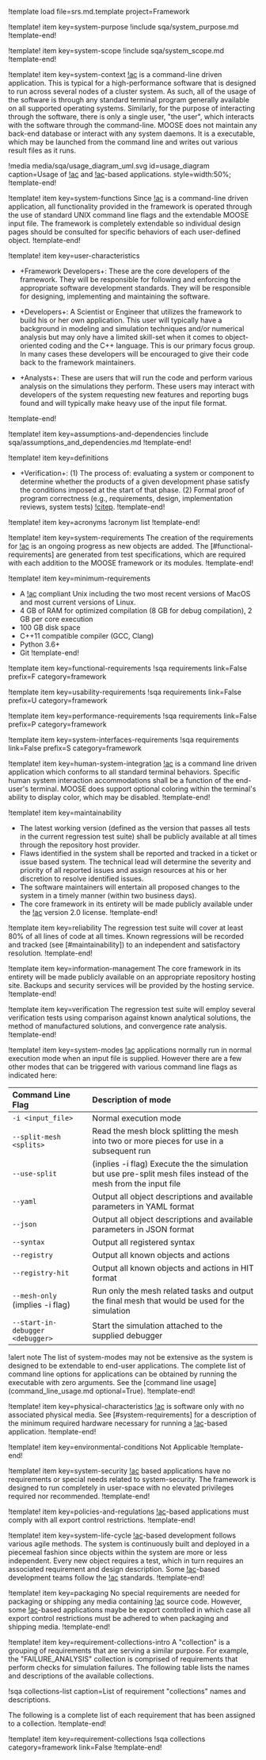 !template load file=srs.md.template project=Framework

!template! item key=system-purpose
!include sqa/system_purpose.md
!template-end!

!template! item key=system-scope
!include sqa/system_scope.md
!template-end!

!template! item key=system-context
[!ac](MOOSE) is a command-line driven application. This is typical for a high-performance software
that is designed to run across several nodes of a cluster system. As such, all of the usage
of the software is through any standard terminal program generally available on all supported
operating systems. Similarly, for the purpose of interacting through the software, there is only
a single user, "the user", which interacts with the software through the command-line. MOOSE does
not maintain any back-end database or interact with any system daemons. It is a executable,
which may be launched from the command line and writes out various result files as it runs.

!media media/sqa/usage_diagram_uml.svg
       id=usage_diagram
       caption=Usage of [!ac](MOOSE) and [!ac](MOOSE)-based applications.
       style=width:50%;
!template-end!

!template! item key=system-functions
Since [!ac](MOOSE) is a command-line driven application, all functionality provided in the framework
is operated through the use of standard UNIX command line flags and the extendable MOOSE input file.
The framework is completely extendable so individual design pages should be consulted for specific
behaviors of each user-defined object.
!template-end!

!template! item key=user-characteristics

- +Framework Developers+: These are the core developers of the framework. They will be responsible
  for following and enforcing the appropriate software development standards. They will be
  responsible for designing, implementing and maintaining the software.

- +Developers+: A Scientist or Engineer that utilizes the framework to build his or her own
  application. This user will typically have a background in modeling and simulation techniques
  and/or numerical analysis but may only have a limited skill-set when it comes to object-oriented
  coding and the C++ language. This is our primary focus group.  In many cases these developers will
  be encouraged to give their code back to the framework maintainers.

- +Analysts+: These are users that will run the code and perform various analysis on the simulations
  they perform.  These users may interact with developers of the system requesting new features and
  reporting bugs found and will typically make heavy use of the input file format.

!template-end!

!template! item key=assumptions-and-dependencies
!include sqa/assumptions_and_dependencies.md
!template-end!

!template! item key=definitions
- +Verification+: (1) The process of: evaluating a system or component to determine whether the
  products of a given development phase satisfy the conditions imposed at the start of that
  phase. (2) Formal proof of program correctness (e.g., requirements, design, implementation reviews,
  system tests) [!citep](ISO-systems-software).
!template-end!

!template! item key=acronyms
!acronym list
!template-end!


!template! item key=system-requirements
The creation of the requirements for [!ac](MOOSE) is an ongoing progress as new objects are added.
The [#functional-requirements] are generated from test specifications, which are required with
each addition to the MOOSE framework or its modules.
!template-end!

!template! item key=minimum-requirements
- A [!ac](POSIX) compliant Unix including the two most recent versions of MacOS and most current
  versions of Linux.
- 4 GB of RAM for optimized compilation (8 GB for debug compilation), 2 GB per core execution
- 100 GB disk space
- C++11 compatible compiler (GCC, Clang)
- Python 3.6+
- Git
!template-end!

!template item key=functional-requirements
!sqa requirements link=False prefix=F category=framework

!template item key=usability-requirements
!sqa requirements link=False prefix=U category=framework

!template item key=performance-requirements
!sqa requirements link=False prefix=P category=framework

!template item key=system-interfaces-requirements
!sqa requirements link=False prefix=S category=framework

!template! item key=human-system-integration
[!ac](MOOSE) is a command line driven application which conforms to all standard terminal
behaviors. Specific human system interaction accommodations shall be a function of the end-user's
terminal. MOOSE does support optional coloring within the terminal's ability to display color,
which may be disabled.
!template-end!


!template! item key=maintainability
- The latest working version (defined as the version that passes all tests in the current regression
  test suite) shall be publicly available at all times through the repository host provider.
- Flaws identified in the system shall be reported and tracked in a ticket or issue based system. The
  technical lead will determine the severity and priority of all reported issues and assign resources
  at his or her discretion to resolve identified issues.
- The software maintainers will entertain all proposed changes to the system in a timely manner
  (within two business days).
- The core framework in its entirety will be made publicly available under the [!ac](LGPL)
  version 2.0 license.
!template-end!


!template item key=reliability
The regression test suite will cover at least 80% of all lines of code at all times. Known
regressions will be recorded and tracked (see [#maintainability]) to an independent and
satisfactory resolution.
!template-end!

!template item key=information-management
The core framework in its entirety will be made publicly available on an appropriate repository
hosting site. Backups and security services will be provided by the hosting service.
!template-end!

!template item key=verification
The regression test suite will employ several verification tests using comparison against known
analytical solutions, the method of manufactured solutions, and convergence rate analysis.
!template-end!

!template! item key=system-modes
[!ac](MOOSE) applications normally run in normal execution  mode when an input file is supplied. However
there are a few other modes that can be triggered with various command line flags as indicated here:

| Command Line Flag | Description of mode |
| :- | :- |
| `-i <input_file>` | Normal execution mode |
| `--split-mesh <splits>` | Read the mesh block splitting the mesh into two or more pieces for use in a subsequent run |
| `--use-split` | (inplies -i flag) Execute the the simulation but use pre-split mesh files instead of the mesh from the input file |
| `--yaml` | Output all object descriptions and available parameters in YAML format |
| `--json` | Output all object descriptions and available parameters in JSON format |
| `--syntax` | Output all registered syntax |
| `--registry` | Output all known objects and actions |
| `--registry-hit` | Output all known objects and actions in HIT format |
| `--mesh-only` (implies -i flag) | Run only the mesh related tasks and output the final mesh that would be used for the simulation |
| `--start-in-debugger <debugger>` | Start the simulation attached to the supplied debugger |

!alert note
The list of system-modes may not be extensive as the system is designed to be extendable to end-user applications.
The complete list of command line options for applications can be obtained by running the executable with
zero arguments. See the [command line usage](command_line_usage.md optional=True).
!template-end!

!template! item key=physical-characteristics
[!ac](MOOSE) is software only with no associated physical media. See [#system-requirements] for a description
of the minimum required hardware necessary for running a [!ac](MOOSE)-based application.
!template-end!

!template! item key=environmental-conditions
Not Applicable
!template-end!

!template! item key=system-security
[!ac](MOOSE) based applications have no requirements or special needs related to system-security. The framework
is designed to run completely in user-space with no elevated privileges required nor recommended.
!template-end!

!template! item key=policies-and-regulations
[!ac](MOOSE)-based applications must comply with all export control restrictions.
!template-end!

!template! item key=system-life-cycle
[!ac](MOOSE)-based development follows various agile methods. The system is continuously built and deployed in
a piecemeal fashion since objects within the system are more or less independent. Every new object requires a test,
which in turn requires an associated requirement and design description. Some [!ac](MOOSE)-based development
teams follow the [!ac](NQA-1) standards.
!template-end!

!template! item key=packaging
No special requirements are needed for packaging or shipping any media containing [!ac](MOOSE) source code. However,
some [!ac](MOOSE)-based applications maybe be export controlled in which case all export control restrictions must
be adhered to when packaging and shipping media.
!template-end!

!template! item key=requirement-collections-intro
A "collection" is a grouping of requirements that are serving a similar purpose. For example, the
"FAILURE_ANALYSIS" collection is comprised of requirements that perform checks for simulation
failures. The following table lists the names and descriptions of the available collections.

!sqa collections-list caption=List of requirement "collections" names and descriptions.

The following is a complete list of each requirement that has been assigned to a collection.
!template-end!

!template! item key=requirement-collections
!sqa collections category=framework link=False
!template-end!
